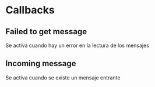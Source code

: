 # Callbacks

## Failed to get message

Se activa cuando hay un error en la lectura de los mensajes

## Incoming message

Se activa cuando se existe un mensaje entrante

